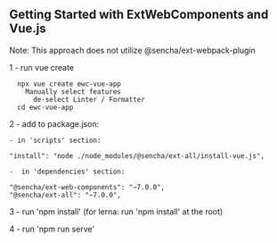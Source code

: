 ## Getting Started with ExtWebComponents and Vue.js

  Note:  This approach does not utilize @sencha/ext-webpack-plugin

  1 - run vue create

      npx vue create ewc-vue-app
        Manually select features
          de-select Linter / Formatter
      cd ewc-vue-app

  2 - add to package.json:

    - in 'scripts' section:

    "install": "node ./node_modules/@sencha/ext-all/install-vue.js",

    -  in 'dependencies' section: 

    "@sencha/ext-web-components": "~7.0.0",
    "@sencha/ext-all": "~7.0.0",

  3 - run 'npm install' (for lerna: run 'npm install' at the root)

  4 - run 'npm run serve'
